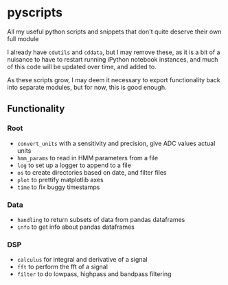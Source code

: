 # pyscripts
All my useful python scripts and snippets that don't quite deserve their own full module

I already have `cdutils` and `cddata`, but I may remove these, as it is a bit of a nuisance 
to have to restart running iPython notebook instances, and much of this code will be updated
over time, and added to.

As these scripts grow, I may deem it necessary to export functionality back into separate
modules, but for now, this is good enough.

## Functionality

### Root
- `convert_units` with a sensitivity and precision, give ADC values actual units
- `hmm_params` to read in HMM parameters from a file
- `log` to set up a logger to append to a file
- `os` to create directories based on date, and filter files
- `plot` to prettify matplotlib axes
- `time` to fix buggy timestamps

### Data
- `handling` to return subsets of data from pandas dataframes
- `info` to get info about pandas dataframes

### DSP
- `calculus` for integral and derivative of a signal
- `fft` to perform the fft of a signal
- `filter` to do lowpass, highpass and bandpass filtering
